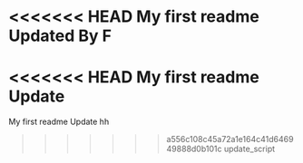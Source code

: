 <<<<<<< HEAD
My first readme Updated By F
=======
<<<<<<< HEAD
My first readme Update
=======
My first readme Update hh
>>>>>>> a556c108c45a72a1e164c41d646949888d0b101c
>>>>>>> update_script
